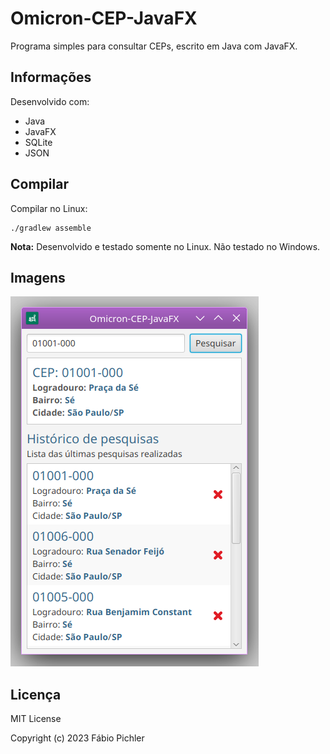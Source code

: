 # Omicron-CEP-JavaFX

Programa simples para consultar CEPs, escrito em Java com JavaFX.

## Informações

Desenvolvido com:

* Java
* JavaFX
* SQLite
* JSON

## Compilar

Compilar no Linux:

```
./gradlew assemble
```

**Nota:** Desenvolvido e testado somente no Linux. Não testado no Windows.

## Imagens

![Screenshot](/screenshots/screenshot-01.png?raw=true)

## Licença

MIT License

Copyright (c) 2023 Fábio Pichler
